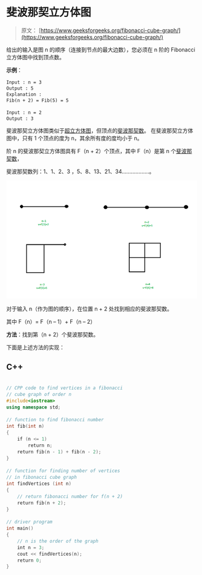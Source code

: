 # 斐波那契立方体图

> 原文： [https://www.geeksforgeeks.org/fibonacci-cube-graph/](https://www.geeksforgeeks.org/fibonacci-cube-graph/)

给出的输入是图 n 的顺序（连接到节点的最大边数），您必须在 n 阶的 Fibonacci 立方体图中找到顶点数。

**示例**：

```
Input : n = 3
Output : 5
Explanation : 
Fib(n + 2) = Fib(5) = 5

Input : n = 2
Output : 3

```

斐波那契立方体图类似于[超立方体图](https://www.geeksforgeeks.org/hypercube-graph/)，但顶点的[斐波那契数](https://www.geeksforgeeks.org/program-for-nth-fibonacci-number/)。 在斐波那契立方体图中，只有 1 个顶点的度为 n，其余所有度的度均小于 n。

阶 n 的斐波那契立方体图具有 F（n + 2）个顶点，其中 F（n）是第 n 个[斐波那契数](https://www.geeksforgeeks.org/program-for-nth-fibonacci-number/)，

斐波那契数列：1、1、2、3 ，5、8、13、21、34………………。

![](img/9f6afb7bdc0ed485a62f680367e03f48.png)

对于输入 n（作为图的顺序），在位置 n + 2 处找到相应的斐波那契数。

其中 F（n）= F（n – 1）+ F（n – 2）

**方法**：找到第（n + 2）个斐波那契数。

下面是上述方法的实现：

## C++

```cpp

// CPP code to find vertices in a fibonacci 
// cube graph of order n 
#include<iostream> 
using namespace std; 

// function to find fibonacci number 
int fib(int n) 
{ 
    if (n <= 1) 
        return n; 
    return fib(n - 1) + fib(n - 2); 
} 

// function for finding number of vertices  
// in fibonacci cube graph 
int findVertices (int n) 
{ 
    // return fibonacci number for f(n + 2)  
    return fib(n + 2); 
} 

// driver program 
int main() 
{ 
    // n is the order of the graph 
    int n = 3; 
    cout << findVertices(n); 
    return 0; 
} 

```